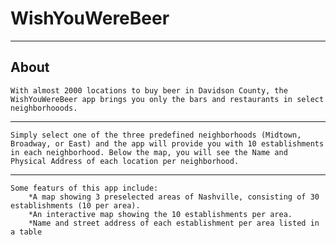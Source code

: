 # WishYouWereBeer
---
## About
    With almost 2000 locations to buy beer in Davidson County, the WishYouWereBeer app brings you only the bars and restaurants in select neighborhooods.
---
    Simply select one of the three predefined neighborhoods (Midtown, Broadway, or East) and the app will provide you with 10 establishments in each neighborhood. Below the map, you will see the Name and Physical Address of each location per neighborhood.
---
    Some featurs of this app include:
        *A map showing 3 preselected areas of Nashville, consisting of 30 establishments (10 per area).
        *An interactive map showing the 10 establishments per area.
        *Name and street address of each establishment per area listed in a table

